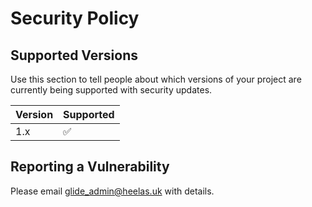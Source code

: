# Security Policy

## Supported Versions

Use this section to tell people about which versions of your project are
currently being supported with security updates.

| Version | Supported          |
| ------- | ------------------ |
| 1.x  | :white_check_mark: |


## Reporting a Vulnerability

Please email glide_admin@heelas.uk with details.
